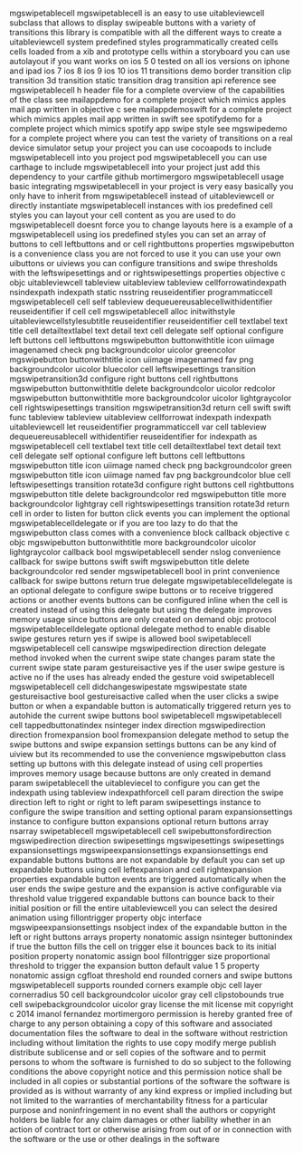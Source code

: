 mgswipetablecell mgswipetablecell is an easy to use uitableviewcell subclass that allows to display swipeable buttons with a variety of transitions this library is compatible with all the different ways to create a uitableviewcell system predefined styles programmatically created cells cells loaded from a xib and prototype cells within a storyboard you can use autolayout if you want works on ios 5 0 tested on all ios versions on iphone and ipad ios 7 ios 8 ios 9 ios 10 ios 11 transitions demo border transition clip transition 3d transition static transition drag transition api reference see mgswipetablecell h header file for a complete overview of the capabilities of the class see mailappdemo for a complete project which mimics apples mail app written in objective c see mailappdemoswift for a complete project which mimics apples mail app written in swift see spotifydemo for a complete project which mimics spotify app swipe style see mgswipedemo for a complete project where you can test the variety of transitions on a real device simulator setup your project you can use cocoapods to include mgswipetablecell into you project pod mgswipetablecell you can use carthage to include mgswipetablecell into your project just add this dependency to your cartfile github mortimergoro mgswipetablecell usage basic integrating mgswipetablecell in your project is very easy basically you only have to inherit from mgswipetablecell instead of uitableviewcell or directly instantiate mgswipetablecell instances with ios predefined cell styles you can layout your cell content as you are used to do mgswipetablecell doesnt force you to change layouts here is a example of a mgswipetablecell using ios predefined styles you can set an array of buttons to cell leftbuttons and or cell rightbuttons properties mgswipebutton is a convenience class you are not forced to use it you can use your own uibuttons or uiviews you can configure transitions and swipe thresholds with the leftswipesettings and or rightswipesettings properties objective c objc uitableviewcell tableview uitableview tableview cellforrowatindexpath nsindexpath indexpath static nsstring reuseidentifier programmaticcell mgswipetablecell cell self tableview dequeuereusablecellwithidentifier reuseidentifier if cell cell mgswipetablecell alloc initwithstyle uitableviewcellstylesubtitle reuseidentifier reuseidentifier cell textlabel text title cell detailtextlabel text detail text cell delegate self optional configure left buttons cell leftbuttons mgswipebutton buttonwithtitle icon uiimage imagenamed check png backgroundcolor uicolor greencolor mgswipebutton buttonwithtitle icon uiimage imagenamed fav png backgroundcolor uicolor bluecolor cell leftswipesettings transition mgswipetransition3d configure right buttons cell rightbuttons mgswipebutton buttonwithtitle delete backgroundcolor uicolor redcolor mgswipebutton buttonwithtitle more backgroundcolor uicolor lightgraycolor cell rightswipesettings transition mgswipetransition3d return cell swift swift func tableview tableview uitableview cellforrowat indexpath indexpath uitableviewcell let reuseidentifier programmaticcell var cell tableview dequeuereusablecell withidentifier reuseidentifier for indexpath as mgswipetablecell cell textlabel text title cell detailtextlabel text detail text cell delegate self optional configure left buttons cell leftbuttons mgswipebutton title icon uiimage named check png backgroundcolor green mgswipebutton title icon uiimage named fav png backgroundcolor blue cell leftswipesettings transition rotate3d configure right buttons cell rightbuttons mgswipebutton title delete backgroundcolor red mgswipebutton title more backgroundcolor lightgray cell rightswipesettings transition rotate3d return cell in order to listen for button click events you can implement the optional mgswipetablecelldelegate or if you are too lazy to do that the mgswipebutton class comes with a convenience block callback objective c objc mgswipebutton buttonwithtitle more backgroundcolor uicolor lightgraycolor callback bool mgswipetablecell sender nslog convenience callback for swipe buttons swift swift mgswipebutton title delete backgroundcolor red sender mgswipetablecell bool in print convenience callback for swipe buttons return true delegate mgswipetablecelldelegate is an optional delegate to configure swipe buttons or to receive triggered actions or another events buttons can be configured inline when the cell is created instead of using this delegate but using the delegate improves memory usage since buttons are only created on demand objc protocol mgswipetablecelldelegate optional delegate method to enable disable swipe gestures return yes if swipe is allowed bool swipetablecell mgswipetablecell cell canswipe mgswipedirection direction delegate method invoked when the current swipe state changes param state the current swipe state param gestureisactive yes if the user swipe gesture is active no if the uses has already ended the gesture void swipetablecell mgswipetablecell cell didchangeswipestate mgswipestate state gestureisactive bool gestureisactive called when the user clicks a swipe button or when a expandable button is automatically triggered return yes to autohide the current swipe buttons bool swipetablecell mgswipetablecell cell tappedbuttonatindex nsinteger index direction mgswipedirection direction fromexpansion bool fromexpansion delegate method to setup the swipe buttons and swipe expansion settings buttons can be any kind of uiview but its recommended to use the convenience mgswipebutton class setting up buttons with this delegate instead of using cell properties improves memory usage because buttons are only created in demand param swipetablecell the uitableviecel to configure you can get the indexpath using tableview indexpathforcell cell param direction the swipe direction left to right or right to left param swipesettings instance to configure the swipe transition and setting optional param expansionsettings instance to configure button expansions optional return buttons array nsarray swipetablecell mgswipetablecell cell swipebuttonsfordirection mgswipedirection direction swipesettings mgswipesettings swipesettings expansionsettings mgswipeexpansionsettings expansionsettings end expandable buttons buttons are not expandable by default you can set up expandable buttons using cell leftexpansion and cell rightexpansion properties expandable button events are triggered automatically when the user ends the swipe gesture and the expansion is active configurable via threshold value triggered expandable buttons can bounce back to their initial position or fill the entire uitableviewcell you can select the desired animation using fillontrigger property objc interface mgswipeexpansionsettings nsobject index of the expandable button in the left or right buttons arrays property nonatomic assign nsinteger buttonindex if true the button fills the cell on trigger else it bounces back to its initial position property nonatomic assign bool fillontrigger size proportional threshold to trigger the expansion button default value 1 5 property nonatomic assign cgfloat threshold end rounded corners and swipe buttons mgswipetablecell supports rounded corners example objc cell layer cornerradius 50 cell backgroundcolor uicolor gray cell clipstobounds true cell swipebackgroundcolor uicolor gray license the mit license mit copyright c 2014 imanol fernandez mortimergoro permission is hereby granted free of charge to any person obtaining a copy of this software and associated documentation files the software to deal in the software without restriction including without limitation the rights to use copy modify merge publish distribute sublicense and or sell copies of the software and to permit persons to whom the software is furnished to do so subject to the following conditions the above copyright notice and this permission notice shall be included in all copies or substantial portions of the software the software is provided as is without warranty of any kind express or implied including but not limited to the warranties of merchantability fitness for a particular purpose and noninfringement in no event shall the authors or copyright holders be liable for any claim damages or other liability whether in an action of contract tort or otherwise arising from out of or in connection with the software or the use or other dealings in the software